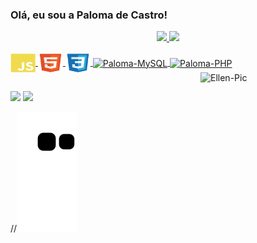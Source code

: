 ### Olá, eu sou a Paloma de Castro!

<div align="center">
  <a href="https://github.com/palomac1">
  <img height="180em" src="https://github-readme-stats.vercel.app/api?username=palomac1&show_icons=true&theme=radical&include_all_commits=true&count_private=true"/>
  <img height="180em" src="https://github-readme-stats.vercel.app/api/top-langs/?username=palomac1&layout=compact&langs_count=7&theme=radical"/>
</div>

<div style="display: inline_block"><br>
  <img align="center" alt="Paloma-Js" height="30" width="40" src="https://raw.githubusercontent.com/devicons/devicon/master/icons/javascript/javascript-plain.svg">
  <img align="center" alt="Paloma-HTML" height="30" width="40" src="https://raw.githubusercontent.com/devicons/devicon/master/icons/html5/html5-original.svg">
  <img align="center" alt="Paloma-CSS" height="30" width="40" src="https://raw.githubusercontent.com/devicons/devicon/master/icons/css3/css3-original.svg">
  <img align="center" alt="Paloma-MySQL" height="30" width="40" src="https://cdn.jsdelivr.net/gh/devicons/devicon/icons/mysql/mysql-plain.svg">
  <img align="center" alt="Paloma-PHP" height="30" width="40" src="https://cdn.jsdelivr.net/gh/devicons/devicon/icons/php/php-original.svg">
   <img align="right" alt="Ellen-Pic" height="200" width="200" 
  src="https://cdn.discordapp.com/attachments/1001808122429587498/1045676020059078686/paloma-pic.jpg">
</div>

##
 
<div> 
  <a href="https://www.instagram.com/_messier1/" target="_blank"><img src="https://img.shields.io/badge/-Instagram-%23E4405F?style=for-the-badge&logo=instagram&logoColor=white" target="_blank"></a>
  <a href="https://www.linkedin.com/in/paloma-de-castro-leite-135616243/" target="_blank"><img src="https://img.shields.io/badge/-LinkedIn-%230077B5?style=for-the-badge&logo=linkedin&logoColor=white" target="_blank"></a> 
  
  //![Snake animation](https://github.com/palomac1/palomac1/blob/output/github-contribution-grid-snake.svg)
  
 </div>


